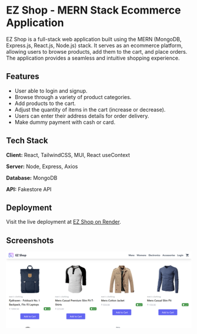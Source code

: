# EZ Shop - MERN Stack Ecommerce Application

EZ Shop is a full-stack web application built using the MERN (MongoDB, Express.js, React.js, Node.js) stack. It serves as an ecommerce platform, allowing users to browse products, add them to the cart, and place orders. The application provides a seamless and intuitive shopping experience.

## Features

- User able to login and signup.
- Browse through a variety of product categories.
- Add products to the cart.
- Adjust the quantity of items in the cart (increase or decrease).
- Users can enter their address details for order delivery.
- Make dummy payment with cash or card.

## Tech Stack

**Client:** React, TailwindCSS, MUI, React useContext 

**Server:** Node, Express, Axios

**Database:** MongoDB

**API:** Fakestore API 

## Deployment

Visit the live deployment at [EZ Shop on Render](https://ez-shop.onrender.com/).

## Screenshots

![App Screenshot](../readme/loader.png)
